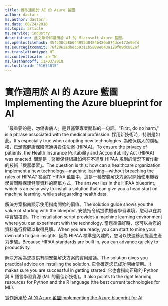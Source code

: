 ```yaml
---
title: 實作適用於 AI 的 Azure 藍圖
author: dastarr
ms.author: dastarr
ms.date: 08/24/2018
ms.topic: article
ms.service: industry
description: 此文章介紹適用於 AI 的 Microsoft Azure 藍圖。
ms.openlocfilehash: 454c08c58b644995d8484b420a074dce173e0efd
ms.sourcegitcommit: 76f2862adbec59311b5888e043a120f89dc862af
ms.translationtype: HT
ms.contentlocale: zh-TW
ms.lasthandoff: 11/03/2018
ms.locfileid: "51654015"
---
```

# <a name="implementing-the-azure-blueprint-for-ai"></a><span data-ttu-id="8843a-103">實作適用於 AI 的 Azure 藍圖</span><span class="sxs-lookup"><span data-stu-id="8843a-103">Implementing the Azure blueprint for AI</span></span>

<span data-ttu-id="8843a-104">「最重要的是，勿傷害病人」是與醫藥專業關聯的一句話。</span><span class="sxs-lookup"><span data-stu-id="8843a-104">"First, do no harm," is a phrase associated with the medical profession.</span></span> <span data-ttu-id="8843a-105">採用新技術時，特別是如此。</span><span class="sxs-lookup"><span data-stu-id="8843a-105">It's especially true when adopting new technologies.</span></span> <span data-ttu-id="8843a-106">為確保病人的隱私權，已頒佈健康保險流通與責任法案 (HIPAA)。</span><span class="sxs-lookup"><span data-stu-id="8843a-106">To ensure the privacy of patients, the Health Insurance Portability and Accountability Act (HIPAA) was enacted.</span></span> <span data-ttu-id="8843a-107">問題是：醫療保健組織如何在不違反 HIPAA 規則的情況下實作新的技術「機器學習」。</span><span class="sxs-lookup"><span data-stu-id="8843a-107">The question is this: how can a healthcare organization implement a new technology—machine learning—without breaching the rules of HIPAA?</span></span> <span data-ttu-id="8843a-108">答案在 HIPAA 藍圖中，這是一種安裝解決方案以開始使用機器學習同時保護健康資料的簡單方式。</span><span class="sxs-lookup"><span data-stu-id="8843a-108">The answer lies in the HIPAA blueprint, which is an easy way to install a solution that can give you a head start on machine learning, while safeguarding health data.</span></span>

<span data-ttu-id="8843a-109">解決方案指南顯示使用指南開始的價值。</span><span class="sxs-lookup"><span data-stu-id="8843a-109">The solution guide shows you the value of starting with the blueprint.</span></span> <span data-ttu-id="8843a-110">安裝指令碼提供機器學習環境，您可以在其中實驗技術。</span><span class="sxs-lookup"><span data-stu-id="8843a-110">The installation script provides a machine learning environment where you can experiment with the technology.</span></span> <span data-ttu-id="8843a-111">當您準備好時，您可以為您的資料進行採礦以取得見解。</span><span class="sxs-lookup"><span data-stu-id="8843a-111">When you are ready, you can start to mine your own data to gain insights.</span></span> <span data-ttu-id="8843a-112">因為 HIPAA 標準是內建的，您可以快速移到提高生產力步驟。</span><span class="sxs-lookup"><span data-stu-id="8843a-112">Because HIPAA standards are built in, you can advance quickly to productivity.</span></span>

<span data-ttu-id="8843a-113">解決方案為您提供有關安裝解決方案的實用建議。</span><span class="sxs-lookup"><span data-stu-id="8843a-113">The solution gives you practical advice on installing the solution.</span></span> <span data-ttu-id="8843a-114">它會確定您已成功開始使用。</span><span class="sxs-lookup"><span data-stu-id="8843a-114">It makes sure you are successful in getting started.</span></span> <span data-ttu-id="8843a-115">它也會指向正確的 Python 與 R 語言學習資源 (ML 的最佳新技術)。</span><span class="sxs-lookup"><span data-stu-id="8843a-115">It also points to the right learning resources for Python and the R language (the best current technologies for ML).</span></span>

[<span data-ttu-id="8843a-116">實作適用於 AI 的 Azure 藍圖</span><span class="sxs-lookup"><span data-stu-id="8843a-116">Implementing the Azure blueprint for AI</span></span>](/azure/industry/health/sg-healthcare-ai-blueprint?WT.mc_id=health-docs-dastarr)
